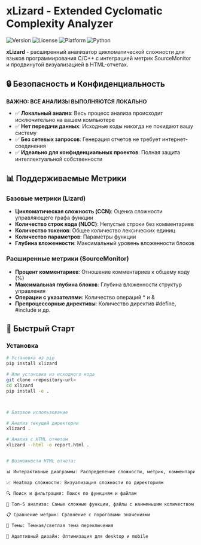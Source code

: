 # xLizard - Extended Cyclomatic Complexity Analyzer

![Version](https://img.shields.io/badge/version-1.1.0-blue.svg)
![License](https://img.shields.io/badge/license-Proprietary-red.svg)
![Platform](https://img.shields.io/badge/platform-Windows-lightgrey.svg)
![Python](https://img.shields.io/badge/python-3.7%2B-green.svg)

**xLizard** - расширенный анализатор цикломатической сложности для языков программирования C/C++ с интеграцией метрик SourceMonitor и продвинутой визуализацией в HTML-отчетах.

## 🔒 Безопасность и Конфиденциальность

**ВАЖНО: ВСЕ АНАЛИЗЫ ВЫПОЛНЯЮТСЯ ЛОКАЛЬНО**

- ✅ **Локальный анализ**: Весь процесс анализа происходит исключительно на вашем компьютере
- ✅ **Нет передачи данных**: Исходные коды никогда не покидают вашу систему
- ✅ **Без сетевых запросов**: Генерация отчетов не требует интернет-соединения
- ✅ **Идеально для конфиденциальных проектов**: Полная защита интеллектуальной собственности

## 📊 Поддерживаемые Метрики

### Базовые метрики (Lizard)
- **Цикломатическая сложность (CCN)**: Оценка сложности управляющего графа функции
- **Количество строк кода (NLOC)**: Непустые строки без комментариев
- **Количество токенов**: Общее количество лексических единиц
- **Количество параметров**: Параметры функции
- **Глубина вложенности**: Максимальный уровень вложенности блоков

### Расширенные метрики (SourceMonitor)
- **Процент комментариев**: Отношение комментариев к общему коду (%)
- **Максимальная глубина блоков**: Глубина вложенности структур управления
- **Операции с указателями**: Количество операций * и &
- **Препроцессорные директивы**: Количество директив #define, #include и др.

## 🚀 Быстрый Старт

### Установка

```bash
# Установка из pip
pip install xlizard

# Или установка из исходного кода
git clone <repository-url>
cd xlizard
pip install -e .



# Базовое использование

# Анализ текущей директории
xlizard .

# Анализ с HTML отчетом
xlizard --html -o report.html .


# Возможности HTML отчета:

📊 Интерактивные диаграммы: Распределение сложности, метрик, комментариев

📈 Heatmap сложности: Визуализация сложности по директориям

🔍 Поиск и фильтрация: Поиск по функциям и файлам

🎯 Топ-5 анализа: Самые сложные функции, файлы с наименьшим количеством комментариев

📋 Сравнение метрик: Сравнение с пороговыми значениями

🎨 Темы: Темная/светлая тема переключения

📱 Адаптивный дизайн: Оптимизация для desktop и mobile